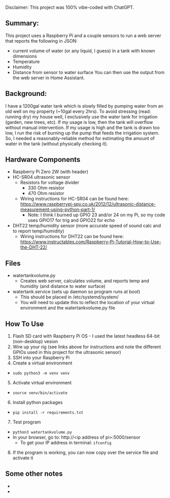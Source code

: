 Disclaimer: This project was 100% vibe-coded with ChatGPT.

## Summary:
This project uses a Raspberry Pi and a couple sensors to run a web server that reports the following in JSON: 
- current volume of water (or any liquid, I guess) in a tank with known dimensions
- Temperature
- Humidity
- Distance from sensor to water surface
You can then use the output from the web server in Home Assistant.


## Background:
I have a 1200gal water tank which is slowly filled by pumping water from an old well on my property (~10gal every 2hrs).  To avoid stressing (read: running dry) my house well, I exclusively use the water tank for irrigation (garden, new trees, etc).  If my usage is low, then the tank will overflow without manual intervention.  If my usage is high and the tank is drawn too low, I run the risk of burning up the pump that feeds the irrigation system.  So, I needed a reasonably-reliable method for estimating the amount of water in the tank (without physically checking it).


## Hardware Components
- Raspberry Pi Zero 2W (with header)
- HC-SR04 ultrasonic sensor
  - Resistors for voltage divider
    - 330 Ohm resistor
    - 470 Ohm resistor
  - Wiring instructions for HC-SR04 can be found here: https://www.raspberrypi-spy.co.uk/2012/12/ultrasonic-distance-measurement-using-python-part-1/
    - Note: I think I burned up GPIO 23 and/or 24 on my Pi, so my code uses GPIO17 for trig and GPIO22 for echo
- DHT22 temp/humidity sensor (more accurate speed of sound calc and to report temp/humidity)
  - Wiring instructions for DHT22 can be found here: https://www.instructables.com/Raspberry-Pi-Tutorial-How-to-Use-the-DHT-22/


## Files
- watertankvolume.py
  - Creates web server, calculates volume, and reports temp and humidity (and distance to water surface)
- watertank.service (sets up daemon so program runs at boot)
  - This should be placed in /etc/systemd/system/
  - You will need to update this to reflect the location of your virtual environment and the watertankvolume.py file

## How To Use
1. Flash SD card with Raspberry Pi OS - I used the latest headless 64-bit (non-desktop) vesion
2. Wire up your rig (see links above for instructions and note the different GPIOs used in this project for the ultrasonic sensor)
3. SSH into your Raspberry Pi
4. Create a virtual environment
-   `sudo python3 -m venv venv`
5. Activate virtual environment
-   `source venv/bin/activate`
6. Install python packages
-   `pip install -r requirements.txt`
7. Test program
-   `python3 watertankvolume.py`
  - In your browser, go to: http://\<ip address of pi\>:5000/sensor
    - To get your IP address in terminal: `ifconfig`
8. If the program is working, you can now copy over the service file and activate it


## Some other notes
- 
- 
